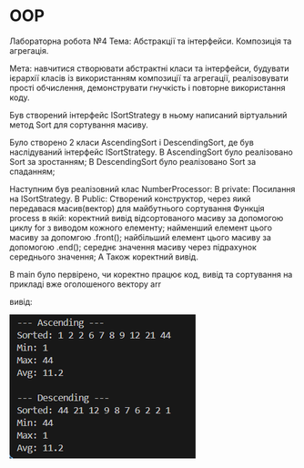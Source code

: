 # OOP
Лабораторна робота №4
Тема: Абстракції та інтерфейси. Композиція та агрегація.

Мета: навчитися створювати абстрактні класи та інтерфейси, будувати ієрархії класів із використанням композиції та агрегації, реалізовувати прості обчислення, демонструвати гнучкість і повторне використання коду.

Був створений інтерфейс ISortStrategy
    в ньому написаний віртуальний метод Sort для сортування масиву.

Було створено 2 класи AscendingSort і DescendingSort, де був наслідуваний інтерфейс ISortStrategy. 
    В AscendingSort було реалізовано Sort за зростанням;
    В DescendingSort було реалізовано Sort за спаданням;

Наступним був реалізовний клас  NumberProcessor:
    В private:
        Посилання на ISortStrategy.
    В Public:
        Створений конструктор, через яикй передавася масив(вектор) для майбутнього сортування
        Функція process в якій:
            коректний вивід відсортованого масиву за допомогою циклу for з виводом кожного елементу;
            найменший елемент цього масиву за допомгою .front();
            найбільший елемент цього масиву за допомогою .end();
            середнє значення масиву через підрахунок середнього значення;
            А Також коректний вивід.

В main було первірено, чи коректно працює код, вивід та сортування на  прикладі вже оголошеного вектору arr

вивід:

![alt text](image.png)
